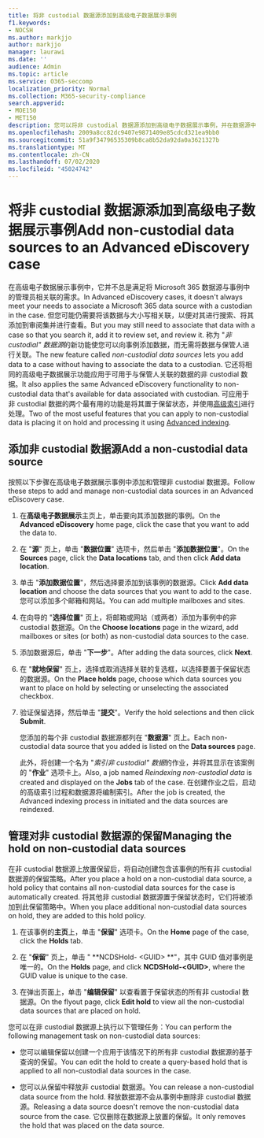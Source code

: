 ```yaml
---
title: 将非 custodial 数据源添加到高级电子数据展示事例
f1.keywords:
- NOCSH
ms.author: markjjo
author: markjjo
manager: laurawi
ms.date: ''
audience: Admin
ms.topic: article
ms.service: O365-seccomp
localization_priority: Normal
ms.collection: M365-security-compliance
search.appverid:
- MOE150
- MET150
description: 您可以将非 custodial 数据源添加到高级电子数据展示事例，并在数据源中放置保留。 非 custodial 数据源是编制索引，因此被视为部分索引的任何内容都将重新处理，以使其完全和快速地可搜索。
ms.openlocfilehash: 2009a8cc82dc9407e9871409e85cdcd321ea9bb0
ms.sourcegitcommit: 51a9f34796535309b8ca8b52da92da0a3621327b
ms.translationtype: MT
ms.contentlocale: zh-CN
ms.lasthandoff: 07/02/2020
ms.locfileid: "45024742"
---
```

# <a name="add-non-custodial-data-sources-to-an-advanced-ediscovery-case"></a><span data-ttu-id="57ed8-104">将非 custodial 数据源添加到高级电子数据展示事例</span><span class="sxs-lookup"><span data-stu-id="57ed8-104">Add non-custodial data sources to an Advanced eDiscovery case</span></span>

<span data-ttu-id="57ed8-105">在高级电子数据展示事例中，它并不总是满足将 Microsoft 365 数据源与事例中的管理员相关联的需求。</span><span class="sxs-lookup"><span data-stu-id="57ed8-105">In Advanced eDiscovery cases, it doesn't always meet your needs to associate a Microsoft 365 data source with a custodian in the case.</span></span> <span data-ttu-id="57ed8-106">但您可能仍需要将该数据与大小写相关联，以便对其进行搜索、将其添加到审阅集并进行查看。</span><span class="sxs-lookup"><span data-stu-id="57ed8-106">But you may still need to associate that data with a case so that you search it, add it to review set, and review it.</span></span> <span data-ttu-id="57ed8-107">称为 "*非 custodial" 数据源*的新功能使您可以向事例添加数据，而无需将数据与保管人进行关联。</span><span class="sxs-lookup"><span data-stu-id="57ed8-107">The new feature called *non-custodial data sources* lets you add data to a case without having to associate the data to a custodian.</span></span> <span data-ttu-id="57ed8-108">它还将相同的高级电子数据展示功能应用于可用于与保管人关联的数据的非 custodial 数据。</span><span class="sxs-lookup"><span data-stu-id="57ed8-108">It also applies the same Advanced eDiscovery functionality to non-custodial data that's available for data associated with custodian.</span></span> <span data-ttu-id="57ed8-109">可应用于非 custodial 数据的两个最有用的功能是将其置于保留状态，并使用[高级索引](indexing-custodian-data.md)进行处理。</span><span class="sxs-lookup"><span data-stu-id="57ed8-109">Two of the most useful features that you can apply to non-custodial data is placing it on hold and processing it using [Advanced indexing](indexing-custodian-data.md).</span></span>

## <a name="add-a-non-custodial-data-source"></a><span data-ttu-id="57ed8-110">添加非 custodial 数据源</span><span class="sxs-lookup"><span data-stu-id="57ed8-110">Add a non-custodial data source</span></span>

<span data-ttu-id="57ed8-111">按照以下步骤在高级电子数据展示事例中添加和管理非 custodial 数据源。</span><span class="sxs-lookup"><span data-stu-id="57ed8-111">Follow these steps to add and manage non-custodial data sources in an Advanced eDiscovery case.</span></span>

1. <span data-ttu-id="57ed8-112">在**高级电子数据展示**主页上，单击要向其添加数据的事例。</span><span class="sxs-lookup"><span data-stu-id="57ed8-112">On the **Advanced eDiscovery** home page, click the case that you want to add the data to.</span></span>

2. <span data-ttu-id="57ed8-113">在 "**源**" 页上，单击 "**数据位置**" 选项卡，然后单击 "**添加数据位置**"。</span><span class="sxs-lookup"><span data-stu-id="57ed8-113">On the **Sources** page, click the **Data locations** tab, and then click **Add data location**.</span></span>

3. <span data-ttu-id="57ed8-114">单击 "**添加数据位置**"，然后选择要添加到该事例的数据源。</span><span class="sxs-lookup"><span data-stu-id="57ed8-114">Click **Add data location** and choose the data sources that you want to add to the case.</span></span> <span data-ttu-id="57ed8-115">您可以添加多个邮箱和网站。</span><span class="sxs-lookup"><span data-stu-id="57ed8-115">You can add multiple mailboxes and sites.</span></span>

4. <span data-ttu-id="57ed8-116">在向导的 "**选择位置**" 页上，将邮箱或网站（或两者）添加为事例中的非 custodial 数据源。</span><span class="sxs-lookup"><span data-stu-id="57ed8-116">On the **Choose locations** page in the wizard, add mailboxes or sites (or both) as non-custodial data sources to the case.</span></span>

5. <span data-ttu-id="57ed8-117">添加数据源后，单击 "**下一步**"。</span><span class="sxs-lookup"><span data-stu-id="57ed8-117">After adding the data sources, click **Next**.</span></span>

6. <span data-ttu-id="57ed8-118">在 "**就地保留**" 页上，选择或取消选择关联的复选框，以选择要置于保留状态的数据源。</span><span class="sxs-lookup"><span data-stu-id="57ed8-118">On the **Place holds** page, choose which data sources you want to place on hold by selecting or unselecting the associated checkbox.</span></span>

7. <span data-ttu-id="57ed8-119">验证保留选择，然后单击 "**提交**"。</span><span class="sxs-lookup"><span data-stu-id="57ed8-119">Verify the hold selections and then click **Submit**.</span></span>

   <span data-ttu-id="57ed8-120">您添加的每个非 custodial 数据源都列在 "**数据源**" 页上。</span><span class="sxs-lookup"><span data-stu-id="57ed8-120">Each non-custodial data source that you added is listed on the **Data sources** page.</span></span>

   <span data-ttu-id="57ed8-121">此外，将创建一个名为 "*索引非 custodial" 数据*的作业，并将其显示在该案例的 "**作业**" 选项卡上。</span><span class="sxs-lookup"><span data-stu-id="57ed8-121">Also, a job named *Reindexing non-custodial data* is created and displayed on the **Jobs** tab of the case.</span></span> <span data-ttu-id="57ed8-122">在创建作业之后，启动的高级索引过程和数据源将编制索引。</span><span class="sxs-lookup"><span data-stu-id="57ed8-122">After the job is created, the Advanced indexing process in initiated and the data sources are reindexed.</span></span>

## <a name="managing-the-hold-on-non-custodial-data-sources"></a><span data-ttu-id="57ed8-123">管理对非 custodial 数据源的保留</span><span class="sxs-lookup"><span data-stu-id="57ed8-123">Managing the hold on non-custodial data sources</span></span>

<span data-ttu-id="57ed8-124">在非 custodial 数据源上放置保留后，将自动创建包含该事例的所有非 custodial 数据源的保留策略。</span><span class="sxs-lookup"><span data-stu-id="57ed8-124">After you place a hold on a non-custodial data source, a hold policy that contains all non-custodial data sources for the case is automatically created.</span></span> <span data-ttu-id="57ed8-125">将其他非 custodial 数据源置于保留状态时，它们将被添加到此保留策略中。</span><span class="sxs-lookup"><span data-stu-id="57ed8-125">When you place additional non-custodial data sources on hold, they are added to this hold policy.</span></span>

1. <span data-ttu-id="57ed8-126">在该事例的**主页**上，单击 "**保留**" 选项卡。</span><span class="sxs-lookup"><span data-stu-id="57ed8-126">On the **Home** page of the case, click the **Holds** tab.</span></span>

2. <span data-ttu-id="57ed8-127">在 "**保留**" 页上，单击 " \*\*NCDSHold- \<GUID\> \*\*"，其中 GUID 值对事例是唯一的。</span><span class="sxs-lookup"><span data-stu-id="57ed8-127">On the **Holds** page, and click **NCDSHold-\<GUID\>**, where the GUID value is unique to the case.</span></span>

3. <span data-ttu-id="57ed8-128">在弹出页面上，单击 "**编辑保留**" 以查看置于保留状态的所有非 custodial 数据源。</span><span class="sxs-lookup"><span data-stu-id="57ed8-128">On the flyout page, click **Edit hold** to view all the non-custodial data sources that are placed on hold.</span></span>

<span data-ttu-id="57ed8-129">您可以在非 custodial 数据源上执行以下管理任务：</span><span class="sxs-lookup"><span data-stu-id="57ed8-129">You can perform the following management task on non-custodial data sources:</span></span>

- <span data-ttu-id="57ed8-130">您可以编辑保留以创建一个应用于该情况下的所有非 custodial 数据源的基于查询的保留。</span><span class="sxs-lookup"><span data-stu-id="57ed8-130">You can edit the hold to create a query-based hold that is applied to all non-custodial data sources in the case.</span></span>

- <span data-ttu-id="57ed8-131">您可以从保留中释放非 custodial 数据源。</span><span class="sxs-lookup"><span data-stu-id="57ed8-131">You can release a non-custodial data source from the hold.</span></span> <span data-ttu-id="57ed8-132">释放数据源不会从事例中删除非 custodial 数据源。</span><span class="sxs-lookup"><span data-stu-id="57ed8-132">Releasing a data source doesn't remove the non-custodial data source from the case.</span></span> <span data-ttu-id="57ed8-133">它仅删除在数据源上放置的保留。</span><span class="sxs-lookup"><span data-stu-id="57ed8-133">It only removes the hold that was placed on the data source.</span></span>

